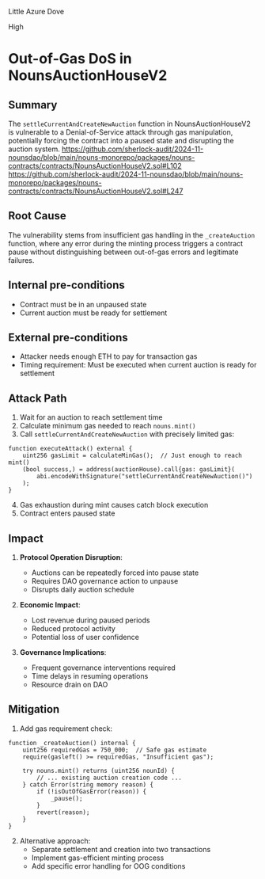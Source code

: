 Little Azure Dove

High

# Out-of-Gas DoS in NounsAuctionHouseV2

## Summary
The `settleCurrentAndCreateNewAuction` function in NounsAuctionHouseV2 is vulnerable to a Denial-of-Service attack through gas manipulation, potentially forcing the contract into a paused state and disrupting the auction system.
https://github.com/sherlock-audit/2024-11-nounsdao/blob/main/nouns-monorepo/packages/nouns-contracts/contracts/NounsAuctionHouseV2.sol#L102
https://github.com/sherlock-audit/2024-11-nounsdao/blob/main/nouns-monorepo/packages/nouns-contracts/contracts/NounsAuctionHouseV2.sol#L247

## Root Cause
The vulnerability stems from insufficient gas handling in the `_createAuction` function, where any error during the minting process triggers a contract pause without distinguishing between out-of-gas errors and legitimate failures.

## Internal pre-conditions
- Contract must be in an unpaused state
- Current auction must be ready for settlement


## External pre-conditions
- Attacker needs enough ETH to pay for transaction gas
- Timing requirement: Must be executed when current auction is ready for settlement

## Attack Path
1. Wait for an auction to reach settlement time
2. Calculate minimum gas needed to reach `nouns.mint()`
3. Call `settleCurrentAndCreateNewAuction` with precisely limited gas:
```solidity
function executeAttack() external {
    uint256 gasLimit = calculateMinGas();  // Just enough to reach mint()
    (bool success,) = address(auctionHouse).call{gas: gasLimit}(
        abi.encodeWithSignature("settleCurrentAndCreateNewAuction()")
    );
}
```
4. Gas exhaustion during mint causes catch block execution
5. Contract enters paused state

## Impact
1. **Protocol Operation Disruption**:
   - Auctions can be repeatedly forced into pause state
   - Requires DAO governance action to unpause
   - Disrupts daily auction schedule

2. **Economic Impact**:
   - Lost revenue during paused periods
   - Reduced protocol activity
   - Potential loss of user confidence

3. **Governance Implications**:
   - Frequent governance interventions required
   - Time delays in resuming operations
   - Resource drain on DAO



## Mitigation
1. Add gas requirement check:
```solidity
function _createAuction() internal {
    uint256 requiredGas = 750_000;  // Safe gas estimate
    require(gasleft() >= requiredGas, "Insufficient gas");
    
    try nouns.mint() returns (uint256 nounId) {
        // ... existing auction creation code ...
    } catch Error(string memory reason) {
        if (!isOutOfGasError(reason)) {
            _pause();
        }
        revert(reason);
    }
}
```

2. Alternative approach:
   - Separate settlement and creation into two transactions
   - Implement gas-efficient minting process
   - Add specific error handling for OOG conditions

